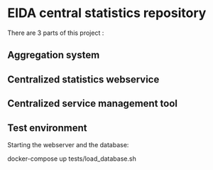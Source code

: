 # EIDA central statistics repository

There are 3 parts of this project :

## Aggregation system

## Centralized statistics webservice

## Centralized service management tool

## Test environment

Starting the webserver and the database:

   docker-compose up
   tests/load_database.sh



